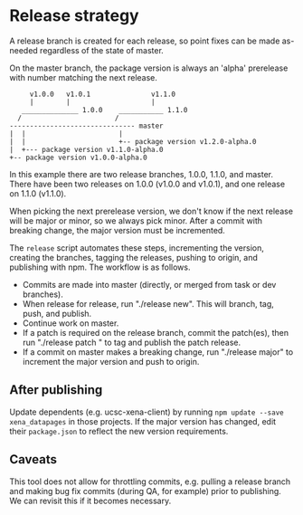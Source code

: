 # Release strategy

A release branch is created for each release, so point fixes can
be made as-needed regardless of the state of master.

On the master branch, the package version is always an 'alpha' prerelease
with number matching the next release.

         v1.0.0   v1.0.1               v1.1.0
         |        |                    |
       ______________ 1.0.0    ___________ 1.1.0
      /                       /
    ------------------------------- master
    |  |                       |
    |  |                       +-- package version v1.2.0-alpha.0
    |  +--- package version v1.1.0-alpha.0
    +-- package version v1.0.0-alpha.0


In this example there are two release branches, 1.0.0, 1.1.0, and
master. There have been two releases on 1.0.0 (v1.0.0 and v1.0.1),
and one release on 1.1.0 (v1.1.0).

When picking the next prerelease version, we don't know if the next
release will be major or minor, so we always pick minor. After a
commit with breaking change, the major version must be incremented.

The ```release``` script automates these steps, incrementing the version,
creating the branches, tagging the releases, pushing to origin, and
publishing with npm. The workflow is as follows.

 - Commits are made into master (directly, or merged from task or dev branches).
 - When release for release, run "./release new". This will branch, tag, push, and publish.
 - Continue work on master.
 - If a patch is required on the release branch, commit the patch(es), then run "./release patch <release-branch>" to tag and publish the patch release.
 - If a commit on master makes a breaking change, run "./release major" to increment the major version and push to origin.

## After publishing

Update dependents (e.g. ucsc-xena-client) by running ```npm update --save xena_datapages``` in those projects. If the major version has changed, edit their ```package.json``` to reflect the new version requirements.

## Caveats

This tool does not allow for throttling commits, e.g. pulling a release branch
and making bug fix commits (during QA, for example) prior to publishing. We can
revisit this if it becomes necessary.
